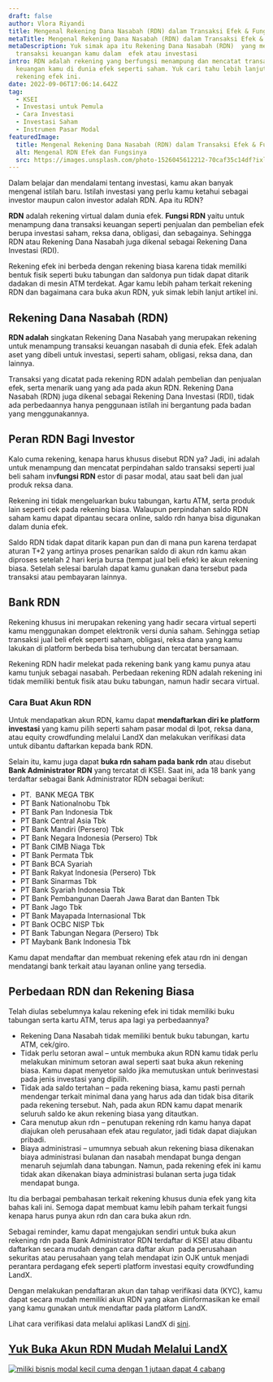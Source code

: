 ```yaml
---
draft: false
author: Vlora Riyandi
title: Mengenal Rekening Dana Nasabah (RDN) dalam Transaksi Efek & Fungsinya
metaTitle: Mengenal Rekening Dana Nasabah (RDN) dalam Transaksi Efek & Investasi
metaDescription: Yuk simak apa itu Rekening Dana Nasabah (RDN)  yang mencatat
  transaksi keuangan kamu dalam  efek atau investasi
intro: RDN adalah rekening yang berfungsi menampung dan mencatat transaksi
  keuangan kamu di dunia efek seperti saham. Yuk cari tahu lebih lanjut terkait
  rekening efek ini.
date: 2022-09-06T17:06:14.642Z
tag:
  - KSEI
  - Investasi untuk Pemula
  - Cara Investasi
  - Investasi Saham
  - Instrumen Pasar Modal
featuredImage:
  title: Mengenal Rekening Dana Nasabah (RDN) dalam Transaksi Efek & Fungsinya
  alt: Mengenal RDN Efek dan Fungsinya
  src: https://images.unsplash.com/photo-1526045612212-70caf35c14df?ixlib=rb-1.2.1&ixid=MnwxMjA3fDB8MHxwaG90by1wYWdlfHx8fGVufDB8fHx8&auto=format&fit=crop&w=870&q=80
---
```

Dalam belajar dan mendalami tentang investasi, kamu akan banyak mengenal istilah baru. Istilah investasi yang perlu kamu ketahui sebagai investor maupun calon investor adalah RDN. Apa itu RDN? 

**RDN** adalah rekening virtual dalam dunia efek. **Fungsi RDN** yaitu untuk menampung dana transaksi keuangan seperti penjualan dan pembelian efek berupa investasi saham, reksa dana, obligasi, dan sebagainya. Sehingga RDN atau Rekening Dana Nasabah juga dikenal sebagai Rekening Dana Investasi (RDI).

Rekening efek ini berbeda dengan rekening biasa karena tidak memiliki bentuk fisik seperti buku tabungan dan saldonya pun tidak dapat ditarik dadakan di mesin ATM terdekat. Agar kamu lebih paham terkait rekening RDN dan bagaimana cara buka akun RDN, yuk simak lebih lanjut artikel ini.

## Rekening Dana Nasabah (RDN)

**RDN adalah** singkatan Rekening Dana Nasabah yang merupakan rekening untuk menampung transaksi keuangan nasabah di dunia efek. Efek adalah aset yang dibeli untuk investasi, seperti saham, obligasi, reksa dana, dan lainnya. 

Transaksi yang dicatat pada rekening RDN adalah pembelian dan penjualan efek, serta menarik uang yang ada pada akun RDN. Rekening Dana Nasabah (RDN) juga dikenal sebagai Rekening Dana Investasi (RDI), tidak ada perbedaannya hanya penggunaan istilah ini bergantung pada badan yang menggunakannya.

## Peran RDN Bagi Investor

Kalo cuma rekening, kenapa harus khusus disebut RDN ya? Jadi, ini adalah untuk menampung dan mencatat perpindahan saldo transaksi seperti jual beli saham inv**fungsi RDN** estor di pasar modal, atau saat beli dan jual produk reksa dana. 

Rekening ini tidak mengeluarkan buku tabungan, kartu ATM, serta produk lain seperti cek pada rekening biasa. Walaupun perpindahan saldo RDN saham kamu dapat dipantau secara online, saldo rdn hanya bisa digunakan dalam dunia efek. 

Saldo RDN tidak dapat ditarik kapan pun dan di mana pun karena terdapat aturan T+2 yang artinya proses penarikan saldo di akun rdn kamu akan diproses setelah 2 hari kerja bursa (tempat jual beli efek) ke akun rekening biasa. Setelah selesai barulah dapat kamu gunakan dana tersebut pada transaksi atau pembayaran lainnya.

## Bank RDN

Rekening khusus ini merupakan rekening yang hadir secara virtual seperti kamu menggunakan dompet elektronik versi dunia saham. Sehingga setiap transaksi jual beli efek seperti saham, obligasi, reksa dana yang kamu lakukan di platform berbeda bisa terhubung dan tercatat bersamaan.

Rekening RDN hadir melekat pada rekening bank yang kamu punya atau kamu tunjuk sebagai nasabah. Perbedaan rekening RDN adalah rekening ini tidak memiliki bentuk fisik atau buku tabungan, namun hadir secara virtual.

### Cara Buat Akun RDN

Untuk mendapatkan akun RDN, kamu dapat **mendaftarkan diri ke platform investasi** yang kamu pilih seperti saham pasar modal di Ipot, reksa dana, atau equity crowdfunding melalui LandX dan melakukan verifikasi data untuk dibantu daftarkan kepada bank RDN.

Selain itu, kamu juga dapat **buka rdn saham pada bank rdn** atau disebut **Bank Administrator RDN** yang tercatat di KSEI. Saat ini, ada 18 bank yang terdaftar sebagai Bank Administrator RDN sebagai berikut:

* PT.  BANK MEGA TBK
* PT Bank Nationalnobu Tbk
* PT Bank Pan Indonesia Tbk
* PT Bank Central Asia Tbk
* PT Bank Mandiri (Persero) Tbk
* PT Bank Negara Indonesia (Persero) Tbk
* PT Bank CIMB Niaga Tbk
* PT Bank Permata Tbk
* PT Bank BCA Syariah
* PT Bank Rakyat Indonesia (Persero) Tbk
* PT Bank Sinarmas Tbk
* PT Bank Syariah Indonesia Tbk
* PT Bank Pembangunan Daerah Jawa Barat dan Banten Tbk
* PT Bank Jago Tbk
* PT Bank Mayapada Internasional Tbk
* PT Bank OCBC NISP Tbk
* PT Bank Tabungan Negara (Persero) Tbk
* PT Maybank Bank Indonesia Tbk

Kamu dapat mendaftar dan membuat rekening efek atau rdn ini dengan mendatangi bank terkait atau layanan online yang tersedia.

## Perbedaan RDN dan Rekening Biasa

Telah diulas sebelumnya kalau rekening efek ini tidak memiliki buku tabungan serta kartu ATM, terus apa lagi ya perbedaannya?

* Rekening Dana Nasabah tidak memiliki bentuk buku tabungan, kartu ATM, cek/giro.
* Tidak perlu setoran awal – untuk membuka akun RDN kamu tidak perlu melakukan minimum setoran awal seperti saat buka akun rekening biasa. Kamu dapat menyetor saldo jika memutuskan untuk berinvestasi pada jenis investasi yang dipilih.
* Tidak ada saldo tertahan – pada rekening biasa, kamu pasti pernah mendengar terkait minimal dana yang harus ada dan tidak bisa ditarik pada rekening tersebut. Nah, pada akun RDN kamu dapat menarik seluruh saldo ke akun rekening biasa yang ditautkan.
* Cara menutup akun rdn – penutupan rekening rdn kamu hanya dapat diajukan oleh perusahaan efek atau regulator, jadi tidak dapat diajukan pribadi.
* Biaya administrasi – umumnya sebuah akun rekening biasa dikenakan biaya administrasi bulanan dan nasabah mendapat bunga dengan menaruh sejumlah dana tabungan. Namun, pada rekening efek ini kamu tidak akan dikenakan biaya administrasi bulanan serta juga tidak mendapat bunga.

Itu dia berbagai pembahasan terkait rekening khusus dunia efek yang kita bahas kali ini. Semoga dapat membuat kamu lebih paham terkait fungsi kenapa harus punya akun rdn dan cara buka akun rdn.

Sebagai reminder, kamu dapat mengajukan sendiri untuk buka akun rekening rdn pada Bank Administrator RDN terdaftar di KSEI atau dibantu daftarkan secara mudah dengan cara daftar akun  pada perusahaan sekuritas atau perusahaan yang telah mendapat izin OJK untuk menjadi perantara perdagang efek seperti platform investasi equity crowdfunding LandX.

Dengan melakukan pendaftaran akun dan tahap verifikasi data (KYC), kamu dapat secara mudah memiliki akun RDN yang akan diinformasikan ke email yang kamu gunakan untuk mendaftar pada platform LandX.

Lihat cara verifikasi data melalui aplikasi LandX di [sini](https://landx.id/blog/cara-registrasi-di-aplikasi-landx-platform-equity-crowdufnding/).

## [Yuk Buka Akun RDN Mudah Melalui LandX](https://app.landx.id/?utm_source=BLOGCONTENT&utm_medium=SEO&utm_campaign=SEO&utm_id=BLOGLANDX)

<!--StartFragment-->

[![miliki bisnis modal kecil cuma dengan 1 jutaan dapat 4 cabang ](https://accountgram-production.sfo2.cdn.digitaloceanspaces.com/landx_ghost/2021/11/jadi-owner-bisnis-hanya-1-jutaan-dengan-cuan-yang-sangat-menjanjikan.png)](https://app.landx.id/?utm_source=BLOGCONTENT&utm_medium=SEO&utm_campaign=SEO&utm_id=BLOGLANDX)

<!--EndFragment-->